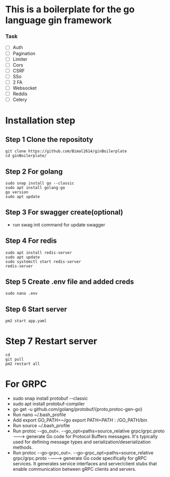 # This is a boilerplate for the go language gin framework

### Task

- [ ] Auth
- [ ] Pagination
- [ ] Limiter
- [ ] Cors
- [ ] CSRF
- [ ] SSo
- [ ] 2 FA
- [ ] Websocket
- [ ] Reddis
- [ ] Celery

# Installation step

## Step 1 Clone the repositoty
```
git clone https://github.com/Bimal2614/ginBoilerplate
cd ginBoilerplate/
```

## Step 2 For golang
```
sudo snap install go --classic
sudo apt install golang-go
go version
sudo apt update
```

## Step 3 For swagger create(optional)
- run swag init command for update swagger

## Step 4 For redis
```
sudo apt install redis-server
sudo apt update
sudo systemctl start redis-server
redis-server
```

## Step 5 Create .env file and added creds
```
sudo nano .env
```

## Step 6 Start server
```
pm2 start app.yaml
```

# Step 7 Restart server
```
cd
git pull
pm2 restart all
```


# For GRPC
- sudo snap install protobuf --classic
- sudo apt install protobuf-compiler
- go get -u github.com/golang/protobuf/{proto,protoc-gen-go}
- Run nano ~/.bash_profile
- Add export GO_PATH=~/go      export PATH=$PATH:/$GO_PATH/bin
- Run source ~/.bash_profile
- Run protoc --go_out=. --go_opt=paths=source_relative grpc/grpc.proto  ---> generate Go code for Protocol Buffers messages. It's typically used for defining message types and serialization/deserialization methods.
- Run protoc --go-grpc_out=. --go-grpc_opt=paths=source_relative grpc/grpc.proto   ----> generate Go code specifically for gRPC services. It generates service interfaces and server/client stubs that enable communication between gRPC clients and servers.

